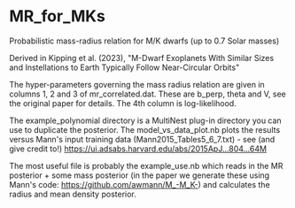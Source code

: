 # MR_for_MKs
Probabilistic mass-radius relation for M/K dwarfs (up to 0.7 Solar masses)

Derived in Kipping et al. (2023), "M-Dwarf Exoplanets With Similar Sizes and Instellations to Earth Typically Follow Near-Circular Orbits"

The hyper-parameters governing the mass radius relation are given in columns 1, 2 and 3 of mr_correlated.dat. These are b_perp, theta and V, see the original paper for details. The 4th column is log-likelihood.

The example_polynomial directory is a MultiNest plug-in directory you can use to duplicate the posterior. The model_vs_data_plot.nb plots the results versus Mann's input training data (Mann2015_Tables5_6_7.txt) - see (and give credit to!) https://ui.adsabs.harvard.edu/abs/2015ApJ...804...64M

The most useful file is probably the example_use.nb which reads in the MR posterior + some mass posterior (in the paper we generate these using Mann's code: https://github.com/awmann/M_-M_K-) and calculates the radius and mean density posterior.
